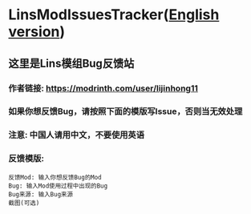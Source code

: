 # LinsModIssuesTracker([English version](https://github.com/lijinhong11/LinsModIssuesTracker/blob/main/README_EN.md))
## 这里是Lins模组Bug反馈站
### 作者链接: https://modrinth.com/user/lijinhong11
### 如果你想反馈Bug，请按照下面的模版写Issue，否则当无效处理
### 注意: 中国人请用中文，不要使用英语
### 反馈模版:
``` 
反馈Mod: 输入你想反馈Bug的Mod
Bug: 输入Mod使用过程中出现的Bug
Bug来源: 输入Bug来源
截图(可选)
```
